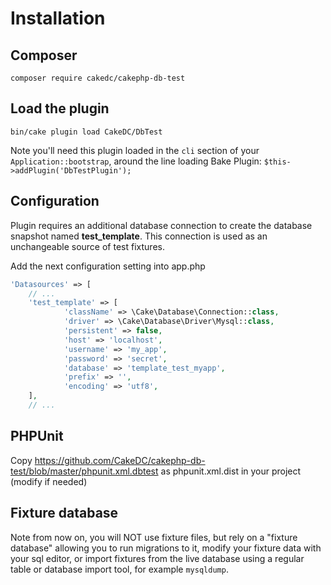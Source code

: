 Installation
============

Composer
--------

```
composer require cakedc/cakephp-db-test
```

Load the plugin
---------------

```
bin/cake plugin load CakeDC/DbTest
```
Note you'll need this plugin loaded in the `cli` section of your `Application::bootstrap`, around the line loading
Bake Plugin: `$this->addPlugin('DbTestPlugin');`

Configuration
-------------

Plugin requires an additional database connection to create the database snapshot named **test_template**.
This connection is used as an unchangeable source of test fixtures.

Add the next configuration setting into app.php


```php
'Datasources' => [
    // ...
    'test_template' => [
            'className' => \Cake\Database\Connection::class,
        	'driver' => \Cake\Database\Driver\Mysql::class,
        	'persistent' => false,
        	'host' => 'localhost',
        	'username' => 'my_app',
        	'password' => 'secret',
        	'database' => 'template_test_myapp',
        	'prefix' => '',
        	'encoding' => 'utf8',
    ],
    // ...
```

PHPUnit
-------
Copy https://github.com/CakeDC/cakephp-db-test/blob/master/phpunit.xml.dbtest as phpunit.xml.dist in your
project (modify if needed)

Fixture database
----------------

Note from now on, you will NOT use fixture files, but rely on a "fixture database" allowing you to run
migrations to it, modify your fixture data with your sql editor, or import fixtures from the live
database using a regular table or database import tool, for example `mysqldump`.


